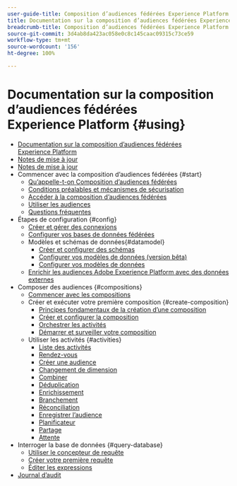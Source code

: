 ```yaml
---
user-guide-title: Composition d’audiences fédérées Experience Platform
title: Documentation sur la composition d’audiences fédérées Experience Platform
breadcrumb-title: Composition d’audiences fédérées Experience Platform
source-git-commit: 3d4ab8da423ac058e0c8c145caac09315c73ce59
workflow-type: tm+mt
source-wordcount: '156'
ht-degree: 100%

---
```



# Documentation sur la composition d’audiences fédérées Experience Platform {#using}

+ [Documentation sur la composition d’audiences fédérées Experience Platform](home.md)
+ [Notes de mise à jour](start/release-notes.md)
+ [Notes de mise à jour](start/e-release-notes.md)
+ Commencer avec la composition d’audiences fédérées {#start}
   + [Qu’appelle-t-on Composition d’audiences fédérées](start/get-started.md)
   + [Conditions préalables et mécanismes de sécurisation](start/access-prerequisites.md)
   + [Accéder à la composition d’audiences fédérées](start/feature-access.md)
   + [Utiliser les audiences](start/audiences.md)
   + [Questions fréquentes](start/faq.md)
+ Étapes de configuration {#config}
   + [Créer et gérer des connexions](connections/connections.md)
   + [Configurer vos bases de données fédérées](connections/federated-db.md)
   + Modèles et schémas de données{#datamodel}
      + [Créer et configurer des schémas](customer/schemas.md)
      + [Configurer vos modèles de données (version bêta)](data-management/gs-models-beta.md)
      + [Configurer vos modèles de données](data-management/gs-models.md)
   + [Enrichir les audiences Adobe Experience Platform avec des données externes](connections/destinations.md)
+ Composer des audiences {#compositions}
   + [Commencer avec les compositions](compositions/gs-compositions.md)
   + Créer et exécuter votre première composition {#create-composition}
      + [Principes fondamentaux de la création d’une composition](compositions/gs-composition-creation.md)
      + [Créer et configurer la composition](compositions/create-composition.md)
      + [Orchestrer les activités](compositions/orchestrate-activities.md)
      + [Démarrer et surveiller votre composition](compositions/start-monitor-composition.md)
   + Utiliser les activités {#activities}
      + [Liste des activités](compositions/activities/about-activities.md)
      + [Rendez-vous](compositions/activities/and-join.md)
      + [Créer une audience](compositions/activities/build-audience.md)
      + [Changement de dimension](compositions/activities/change-dimension.md)
      + [Combiner](compositions/activities/combine.md)
      + [Déduplication](compositions/activities/deduplication.md)
      + [Enrichissement](compositions/activities/enrichment.md)
      + [Branchement](compositions/activities/fork.md)
      + [Réconciliation](compositions/activities/reconciliation.md)
      + [Enregistrer l’audience](compositions/activities/save-audience.md)
      + [Planificateur](compositions/activities/scheduler.md)
      + [Partage](compositions/activities/split.md)
      + [Attente](compositions/activities/wait.md)
+ Interroger la base de données {#query-database}
   + [Utiliser le concepteur de requête](query/query-modeler-overview.md)
   + [Créer votre première requête](query/build-query.md)
   + [Éditer les expressions](query/expression-editor.md)
+ [Journal d’audit](admin/audit-trail.md)

